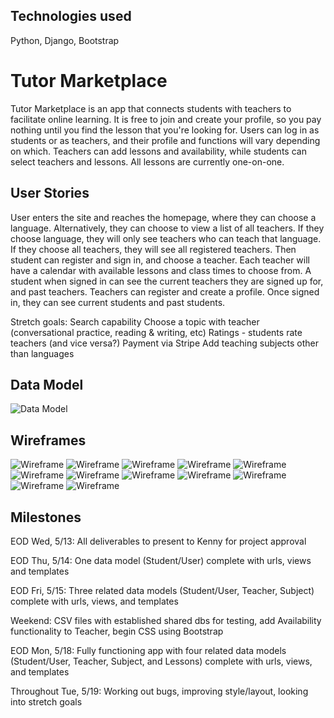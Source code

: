 ## Technologies used
Python, Django, Bootstrap


# Tutor Marketplace

Tutor Marketplace is an app that connects students with teachers to facilitate online learning.  It is free to join and create your profile, so you pay nothing until you find the lesson that you're looking for. Users can log in as students or as teachers, and their profile and functions will vary depending on which.  Teachers can add lessons and availability, while students can select teachers and lessons. All lessons are currently one-on-one. 

## User Stories

User enters the site and reaches the homepage, where they can choose a language. Alternatively, they can choose to view a list of all teachers.
If they choose language, they will only see teachers who can teach that language. If they choose all teachers, they will see all registered teachers. 
Then student can register and sign in, and choose a teacher. Each teacher will have a calendar with available lessons and class times to choose from.
A student when signed in can see the current teachers they are signed up for, and past teachers. 
Teachers can register and create a profile. Once signed in, they can see current students and past students.

Stretch goals:
Search capability
Choose a topic with teacher (conversational practice, reading & writing, etc)
Ratings - students rate teachers (and vice versa?)
Payment via Stripe
Add teaching subjects other than languages

## Data Model

![Data Model](./main_app/static/images/ERD.png)

## Wireframes

![Wireframe](./main_app/static/images/wire1.png)
![Wireframe](./main_app/static/images/wire2.png)
![Wireframe](./main_app/static/images/wire3.png)
![Wireframe](./main_app/static/images/wire4.png)
![Wireframe](./main_app/static/images/wire5.png)
![Wireframe](./main_app/static/images/wire6.png)
![Wireframe](./main_app/static/images/wire7.png)
![Wireframe](./main_app/static/images/wire8.png)
![Wireframe](./main_app/static/images/wire9.png)
![Wireframe](./main_app/static/images/wire10.png)
![Wireframe](./main_app/static/images/wire11.png)
![Wireframe](./main_app/static/images/wire12.png)

## Milestones

EOD Wed, 5/13: All deliverables to present to Kenny for project approval

EOD Thu, 5/14: One data model (Student/User) complete with urls, views and templates

EOD Fri, 5/15: Three related data models (Student/User, Teacher, Subject) complete with urls, views, and templates

Weekend: CSV files with established shared dbs for testing, add Availability functionality to Teacher, begin CSS using Bootstrap 

EOD Mon, 5/18: Fully functioning app with four related data models (Student/User, Teacher, Subject, and Lessons) complete with urls, views, and templates 

Throughout Tue, 5/19: Working out bugs, improving style/layout, looking into stretch goals

